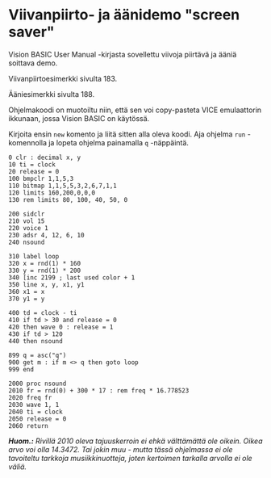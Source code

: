 # Viivanpiirto- ja äänidemo "screen saver"

Vision BASIC User Manual -kirjasta sovellettu viivoja piirtävä ja ääniä soittava demo.

Viivanpiirtoesimerkki sivulta 183.

Ääniesimerkki sivulta 188.

Ohjelmakoodi on muotoiltu niin, että sen voi copy-pasteta VICE emulaattorin ikkunaan, jossa Vision BASIC on käytössä.

Kirjoita ensin `new` komento ja liitä sitten alla oleva koodi. Aja ohjelma `run` -komennolla ja lopeta ohjelma painamalla `q` -näppäintä.

```
0 clr : decimal x, y
10 ti = clock
20 release = 0
100 bmpclr 1,1,5,3
110 bitmap 1,1,5,5,3,2,6,7,1,1
120 limits 160,200,0,0,0
130 rem limits 80, 100, 40, 50, 0

200 sidclr
210 vol 15
220 voice 1
230 adsr 4, 12, 6, 10
240 nsound

310 label loop
320 x = rnd(1) * 160
330 y = rnd(1) * 200
340 [inc 2199 ; last used color + 1
350 line x, y, x1, y1
360 x1 = x
370 y1 = y

400 td = clock - ti
410 if td > 30 and release = 0
420 then wave 0 : release = 1
430 if td > 120
440 then nsound

899 q = asc("q")
900 get m : if m <> q then goto loop
999 end

2000 proc nsound 
2010 fr = rnd(0) + 300 * 17 : rem freq * 16.778523
2020 freq fr
2030 wave 1, 1
2040 ti = clock
2050 release = 0
2060 return

```

_**Huom.:** Rivillä 2010 oleva tajuuskerroin ei ehkä välttämättä ole oikein. Oikea arvo voi olla 14.3472. Tai jokin muu - mutta tässä ohjelmassa ei ole tavoiteltu tarkkoja musiikkinuotteja, joten kertoimen tarkalla arvolla ei ole väliä._
